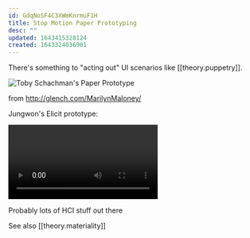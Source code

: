 ```yaml
---
id: GdqNoSF4C3XWmKnrmuF1H
title: Stop Motion Paper Prototyping
desc: ""
updated: 1643415328124
created: 1643324036901
---
```


There's something to "acting out" UI scenarios like [[theory.puppetry]].

![Toby Schachman's Paper Prototype](assets/images/toby_physical_prototype.gif)

from http://glench.com/MarilynMaloney/

Jungwon's Elicit prototype:

<video controls>
<source src="assets/jungwon.mp4" type="video/mp4">
Unsupported video
</video>

Probably lots of HCI stuff out there

See also [[theory.materiality]]
